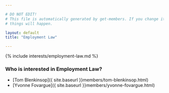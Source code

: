 ```yaml
---

# DO NOT EDIT!
# This file is automatically generated by get-members. If you change it, bad
# things will happen.

layout: default
title: "Employment Law"

---
```


{% include interests/employment-law.md %}

### Who is interested in Employment Law?


* [Tom Blenkinsop]({ site.baseurl }}members/tom-blenkinsop.html)
* [Yvonne Fovargue]({ site.baseurl }}members/yvonne-fovargue.html)
